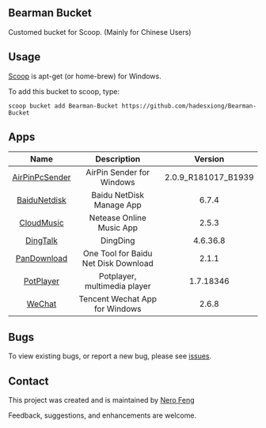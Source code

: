 ## Bearman Bucket

Customed bucket for Scoop. (Mainly for Chinese Users)

## Usage

[Scoop](<https://scoop.sh/>) is apt-get (or home-brew) for Windows.

To add this bucket to scoop, type:

```
scoop bucket add Bearman-Bucket https://github.com/hadesxiong/Bearman-Bucket
```

## Apps

|                        Name                         |             Description              |       Version       |
| :-------------------------------------------------: | :----------------------------------: | :-----------------: |
| [AirPinPcSender](http://www.waxrain.com/index.html) |      AirPin Sender for Windows       | 2.0.9_R181017_B1939 |
|   [BaiduNetdisk](https://pan.baidu.com/download)    |       Baidu NetDisk Manage App       |        6.7.4        |
|        [CloudMusic](https://music.163.com/#)        |       Netease Online Music App       |        2.5.3        |
|        [DingTalk](https://www.dingtalk.com/)        |               DingDing               |     4.6.36.8      |
|       [PanDownload](https://pandownload.com/)       | One Tool for Baidu Net Disk Download |        2.1.1        |
|      [PotPlayer](https://potplayer.daum.net/)       |     Potplayer, multimedia player     |      1.7.18346      |
|         [WeChat](https://pc.weixin.qq.com/)         |    Tencent Wechat App for Windows    |        2.6.8        |

## Bugs

To view existing bugs, or report a new bug, please see [issues](<https://github.com/hadesxiong/Bearman-Bucket/issues>).

## Contact

This project was created and is maintained by [Nero Feng](<https://mail.google.com/mail/u/0/?view=cm&fs=1&tf=1&source=mailto&to=fengshixiong890614@gmail.com>)

Feedback, suggestions, and enhancements are welcome.
